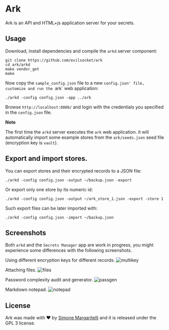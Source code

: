 # Ark

Ark is an API and HTML+js application server for your secrets.

## Usage

Download, install dependencies and compile the `arkd` server component:

    git clone https://github.com/evilsocket/ark
    cd ark/arkd
    make vendor_get
    make

Now copy the `sample_config.json` file to a new `config.json' file, customize and run the `ark` web application:

    ./arkd -config config.json -app ../ark

Browse `http://localhost:8080/` and login with the credentials you specified in the `config.json` file.

**Note**

The first time the `arkd` server executes the `ark` web application. it will automatically import some example stores from the `ark/seeds.json` seed file (encryption key is `vault`).

## Export and import stores.

You can export stores and their encrypted records to a JSON file:

    ./arkd -config config.json -output ~/backup.json -export

Or export only one store by its numeric id:

    ./arkd -config config.json -output ~/ark_store_1.json -export -store 1 

Such export files can be later imported with:

    ./arkd -config config.json -import ~/backup.json

## Screenshots

Both `arkd` and the `Secrets Manager` app are work in progress, you might experience some differences with the following screenshots.

Using different encryption keys for different records.
![multikey](https://pbs.twimg.com/media/DQN8W1KWsAEP6bd.jpg:large)

Attaching files.
![files](https://pbs.twimg.com/media/DQN8vAtW0AEho6Z.jpg:large)

Password complexity audit and generator.
![passgen](https://pbs.twimg.com/media/DQN8vAiXkAA9x1z.jpg:large)

Markdown notepad.
![notepad](https://pbs.twimg.com/media/DQOmJ8tW4AE7W_H.jpg:large)

## License

Ark was made with ♥  by [Simone Margaritelli](https://www.evilsocket.net/) and it is released under the GPL 3 license.

